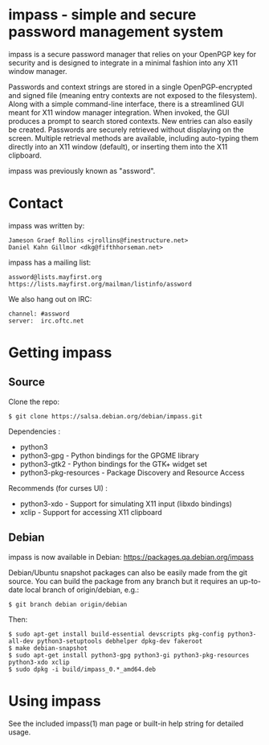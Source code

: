impass - simple and secure password management system
======================================================

impass is a secure password manager that relies on your OpenPGP key
for security and is designed to integrate in a minimal fashion into
any X11 window manager.

Passwords and context strings are stored in a single OpenPGP-encrypted
and signed file (meaning entry contexts are not exposed to the
filesystem).  Along with a simple command-line interface, there is a
streamlined GUI meant for X11 window manager integration.  When
invoked, the GUI produces a prompt to search stored contexts.  New
entries can also easily be created.  Passwords are securely retrieved
without displaying on the screen.  Multiple retrieval methods are
available, including auto-typing them directly into an X11 window
(default), or inserting them into the X11 clipboard.

impass was previously known as "assword".


Contact
=======

impass was written by:

    Jameson Graef Rollins <jrollins@finestructure.net>
    Daniel Kahn Gillmor <dkg@fifthhorseman.net>

impass has a mailing list:

    assword@lists.mayfirst.org
    https://lists.mayfirst.org/mailman/listinfo/assword

We also hang out on IRC:

    channel: #assword
    server:  irc.oftc.net


Getting impass
==============

Source
------

Clone the repo:

    $ git clone https://salsa.debian.org/debian/impass.git

Dependencies :
  * python3
  * python3-gpg - Python bindings for the GPGME library
  * python3-gtk2 - Python bindings for the GTK+ widget set
  * python3-pkg-resources - Package Discovery and Resource Access

Recommends (for curses UI) :
  * python3-xdo - Support for simulating X11 input (libxdo bindings)
  * xclip - Support for accessing X11 clipboard

Debian
------

impass is now available in Debian: https://packages.qa.debian.org/impass

Debian/Ubuntu snapshot packages can also be easily made from the git
source.  You can build the package from any branch but it requires an
up-to-date local branch of origin/debian, e.g.:

    $ git branch debian origin/debian

Then:

    $ sudo apt-get install build-essential devscripts pkg-config python3-all-dev python3-setuptools debhelper dpkg-dev fakeroot
    $ make debian-snapshot
    $ sudo apt-get install python3-gpg python3-gi python3-pkg-resources python3-xdo xclip
    $ sudo dpkg -i build/impass_0.*_amd64.deb


Using impass
============

See the included impass(1) man page or built-in help string for
detailed usage.
